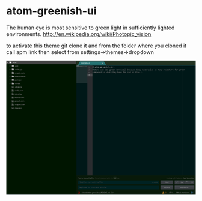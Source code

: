 # atom-greenish-ui
The human eye is most sensitive to green light in sufficiently lighted environments.
http://en.wikipedia.org/wiki/Photopic_vision

to activate this theme git clone it and from the folder where you cloned it
call
apm link
then select from settings->themes->dropdown



![](https://github.com/hansrwindhoff/atom-greenish-ui/blob/master/darkgreen.PNG)
